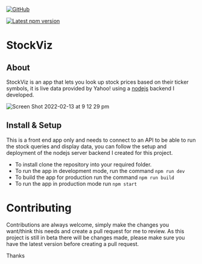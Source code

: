 [![GitHub](https://img.shields.io/badge/issue_tracking-github-blue?logo=github)](https://github.com/RyanSowden/stockviz/issues)

[![Latest npm version](https://img.shields.io/npm/v/yahoo-finance?logo=npm)](https://www.npmjs.com/package/yahoo-finance)
# StockViz

## About

StockViz is an app that lets you look up stock prices based on their ticker symbols, it is live data provided by Yahoo! using a [nodejs](https://github.com/RyanSowden/stock-search-server) backend I developed.

![Screen Shot 2022-02-13 at 9 12 29 pm](https://user-images.githubusercontent.com/22116596/153750520-231e33e1-e044-4a1e-86c0-75ec171903fb.png)

## Install & Setup

This is a front end app only and needs to connect to an API to be able to run the stock queries and display data, you can follow the setup and deployment of the nodejs server backend I created for this project.


* To install clone the repository into your required folder. 
* To run the app in development mode, run the command ```npm run dev```
* To build the app for production run the command ```npm run build```
* To run the app in production mode run ```npm start```

# Contributing

Contributions are always welcome, simply make the changes you want/think this needs and create a pull request for me to review.
As this project is still in beta there will be changes made, please make sure you have the latest version before creating a pull request.

Thanks 

